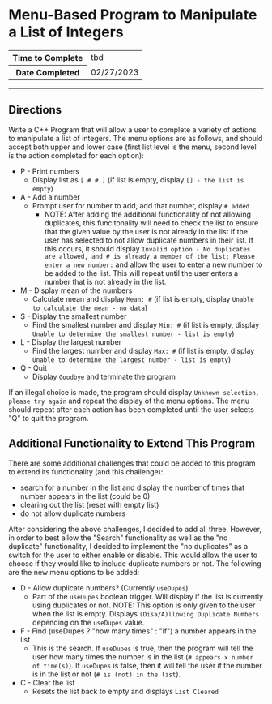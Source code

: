 # Menu-Based Program to Manipulate a List of Integers

<table>
<tr>
<th>Time to Complete</th>
<td>tbd</td>
</tr>
<tr>
<th>Date Completed</th>
<td>02/27/2023</td>
</tr>
</table>

<hr />

## Directions

Write a C++ Program that will allow a user to complete a variety of actions to manipulate a list of integers.  The menu options are as follows, and should accept both upper and lower case (first list level is the menu, second level is the action completed for each option):

- P - Print numbers
    - Display list as `[ # # ]` (if list is empty, display `[] - the list is empty`)
- A - Add a number
    - Prompt user for number to add, add that number, display `# added`
        - NOTE: After adding the additional functionality of not allowing duplicates, this funcitonality will need to check the list to ensure that the given value by the user is not already in the list if the user has selected to not allow duplicate numbers in their list.  If this occurs, it should display `Invalid option - No duplicates are allowed, and # is already a member of the list; Please enter a new number:` and allow the user to enter a new number to be added to the list.  This will repeat until the user enters a number that is not already in the list.
- M - Display mean of the numbers
    - Calculate mean and display `Mean: #` (if list is empty, display `Unable to calculate the mean - no data`)
- S - Display the smallest number
    - Find the smallest number and display `Min: #` (if list is empty, display `Unable to determine the smallest number - list is empty`)
- L - Display the largest number
    - Find the largest number and display `Max: #` (if list is empty, display `Unable to determine the largest number - list is empty`)
- Q - Quit
    - Display `Goodbye` and terminate the program

If an illegal choice is made, the program should display `Unknown selection, please try again` and repeat the display of the menu options.  The menu should repeat after each action has been completed until the user selects "Q" to quit the program.

## Additional Functionality to Extend This Program

There are some additional challenges that could be added to this program to extend its functionality (and this challenge):

- search for a number in the list and display the number of times that number appears in the list (could be 0)
- clearing out the list (reset with empty list)
- do not allow duplicate numbers

After considering the above challenges, I decided to add all three.  However, in order to best allow the "Search" functionality as well as the "no duplicate" functionality, I decided to implement the "no duplicates" as a switch for the user to either enable or disable.  This would allow the user to choose if they would like to include duplicate numbers or not.  The following are the new menu options to be added:

- D - Allow duplicate numbers?  (Currently `useDupes`)
    - Part of the `useDupes` boolean trigger.  Will display if the list is currently using duplicates or not.  NOTE: This option is only given to the user when the list is empty.  Displays `(Disa/A)llowing Duplicate Numbers` depending on the `useDupes` value.
- F - Find (useDupes ? "how many times" : "if") a number appears in the list
    - This is the search.  If `useDupes` is true, then the program will tell the user how many times the number is in the list (`# appears x number of time(s)`).  If `useDupes` is false, then it will tell the user if the number is in the list or not (`# is (not) in the list`).  
- C - Clear the list
    - Resets the list back to empty and displays `List Cleared`